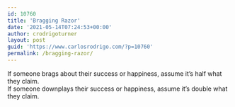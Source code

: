 ```yaml
---
id: 10760
title: 'Bragging Razor'
date: '2021-05-14T07:24:53+00:00'
author: crodrigoturner
layout: post
guid: 'https://www.carlosrodrigo.com/?p=10760'
permalink: /bragging-razor/
---
```


If someone brags about their success or happiness, assume it’s half what they claim.  
If someone downplays their success or happiness, assume it’s double what they claim.